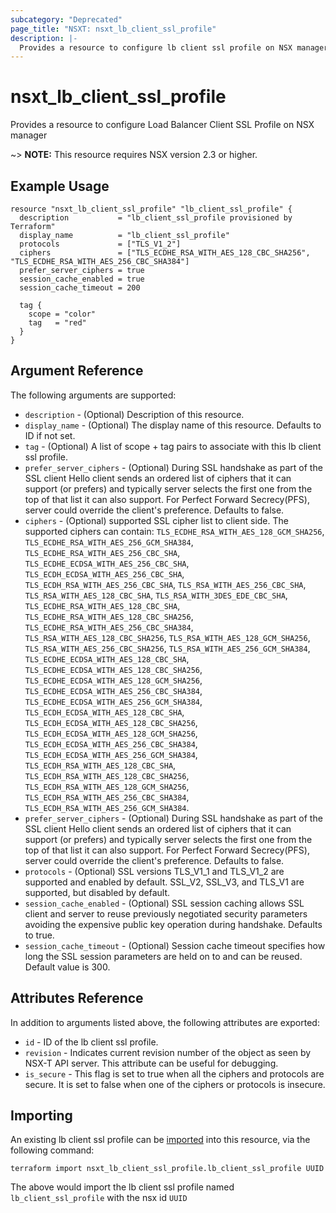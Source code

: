 ```yaml
---
subcategory: "Deprecated"
page_title: "NSXT: nsxt_lb_client_ssl_profile"
description: |-
  Provides a resource to configure lb client ssl profile on NSX manager
---
```


# nsxt_lb_client_ssl_profile

Provides a resource to configure Load Balancer Client SSL Profile on NSX manager

~> **NOTE:** This resource requires NSX version 2.3 or higher.

## Example Usage

```hcl
resource "nsxt_lb_client_ssl_profile" "lb_client_ssl_profile" {
  description           = "lb_client_ssl_profile provisioned by Terraform"
  display_name          = "lb_client_ssl_profile"
  protocols             = ["TLS_V1_2"]
  ciphers               = ["TLS_ECDHE_RSA_WITH_AES_128_CBC_SHA256", "TLS_ECDHE_RSA_WITH_AES_256_CBC_SHA384"]
  prefer_server_ciphers = true
  session_cache_enabled = true
  session_cache_timeout = 200

  tag {
    scope = "color"
    tag   = "red"
  }
}
```

## Argument Reference

The following arguments are supported:

* `description` - (Optional) Description of this resource.
* `display_name` - (Optional) The display name of this resource. Defaults to ID if not set.
* `tag` - (Optional) A list of scope + tag pairs to associate with this lb client ssl profile.
* `prefer_server_ciphers` - (Optional) During SSL handshake as part of the SSL client Hello client sends an ordered list of ciphers that it can support (or prefers) and typically server selects the first one from the top of that list it can also support. For Perfect Forward Secrecy(PFS), server could override the client's preference. Defaults to false.
* `ciphers` - (Optional) supported SSL cipher list to client side. The supported ciphers can contain:
  `TLS_ECDHE_RSA_WITH_AES_128_GCM_SHA256`,
  `TLS_ECDHE_RSA_WITH_AES_256_GCM_SHA384`,
  `TLS_ECDHE_RSA_WITH_AES_256_CBC_SHA`,
  `TLS_ECDHE_ECDSA_WITH_AES_256_CBC_SHA`,
  `TLS_ECDH_ECDSA_WITH_AES_256_CBC_SHA`,
  `TLS_ECDH_RSA_WITH_AES_256_CBC_SHA`,
  `TLS_RSA_WITH_AES_256_CBC_SHA`,
  `TLS_RSA_WITH_AES_128_CBC_SHA`,
  `TLS_RSA_WITH_3DES_EDE_CBC_SHA`,
  `TLS_ECDHE_RSA_WITH_AES_128_CBC_SHA`,
  `TLS_ECDHE_RSA_WITH_AES_128_CBC_SHA256`,
  `TLS_ECDHE_RSA_WITH_AES_256_CBC_SHA384`,
  `TLS_RSA_WITH_AES_128_CBC_SHA256`,
  `TLS_RSA_WITH_AES_128_GCM_SHA256`,
  `TLS_RSA_WITH_AES_256_CBC_SHA256`,
  `TLS_RSA_WITH_AES_256_GCM_SHA384`,
  `TLS_ECDHE_ECDSA_WITH_AES_128_CBC_SHA`,
  `TLS_ECDHE_ECDSA_WITH_AES_128_CBC_SHA256`,
  `TLS_ECDHE_ECDSA_WITH_AES_128_GCM_SHA256`,
  `TLS_ECDHE_ECDSA_WITH_AES_256_CBC_SHA384`,
  `TLS_ECDHE_ECDSA_WITH_AES_256_GCM_SHA384`,
  `TLS_ECDH_ECDSA_WITH_AES_128_CBC_SHA`,
  `TLS_ECDH_ECDSA_WITH_AES_128_CBC_SHA256`,
  `TLS_ECDH_ECDSA_WITH_AES_128_GCM_SHA256`,
  `TLS_ECDH_ECDSA_WITH_AES_256_CBC_SHA384`,
  `TLS_ECDH_ECDSA_WITH_AES_256_GCM_SHA384`,
  `TLS_ECDH_RSA_WITH_AES_128_CBC_SHA`,
  `TLS_ECDH_RSA_WITH_AES_128_CBC_SHA256`,
  `TLS_ECDH_RSA_WITH_AES_128_GCM_SHA256`,
  `TLS_ECDH_RSA_WITH_AES_256_CBC_SHA384`,
  `TLS_ECDH_RSA_WITH_AES_256_GCM_SHA384`.
* `prefer_server_ciphers` - (Optional) During SSL handshake as part of the SSL client Hello client sends an ordered list of ciphers that it can support (or prefers) and typically server selects the first one from the top of that list it can also support. For Perfect Forward Secrecy(PFS), server could override the client's preference. Defaults to false.
* `protocols` - (Optional) SSL versions TLS_V1_1 and TLS_V1_2 are supported and enabled by default. SSL_V2, SSL_V3, and TLS_V1 are supported, but disabled by default.
* `session_cache_enabled` - (Optional) SSL session caching allows SSL client and server to reuse previously negotiated security parameters avoiding the expensive public key operation during handshake. Defaults to true.
* `session_cache_timeout` - (Optional) Session cache timeout specifies how long the SSL session parameters are held on to and can be reused. Default value is 300.

## Attributes Reference

In addition to arguments listed above, the following attributes are exported:

* `id` - ID of the lb client ssl profile.
* `revision` - Indicates current revision number of the object as seen by NSX-T API server. This attribute can be useful for debugging.
* `is_secure` - This flag is set to true when all the ciphers and protocols are secure. It is set to false when one of the ciphers or protocols is insecure.

## Importing

An existing lb client ssl profile can be [imported][docs-import] into this resource, via the following command:

[docs-import]: https://developer.hashicorp.com/terraform/cli/import

```shell
terraform import nsxt_lb_client_ssl_profile.lb_client_ssl_profile UUID
```

The above would import the lb client ssl profile named `lb_client_ssl_profile` with the nsx id `UUID`
